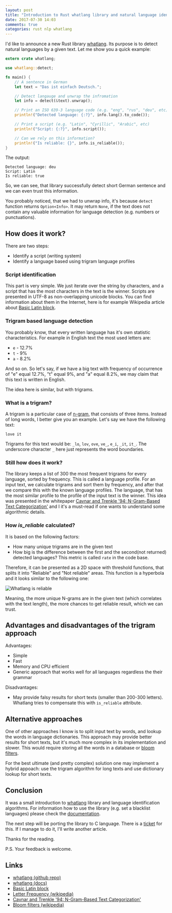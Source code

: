 ```yaml
---
layout: post
title: "Introduction to Rust whatlang library and natural language identification algorithms"
date: 2017-07-30 14:03
comments: true
categories: rust nlp whatlang
---
```


I'd like to announce a new Rust library [whatlang](https://github.com/greyblake/whatlang-rs).
Its purpose is to detect natural languages by a given text. Let me show you a quick example:

```rust
extern crate whatlang;

use whatlang::detect;

fn main() {
    // A sentence in German
    let text = "Das ist einfach Deutsch.";

    // Detect langauge and unwrap the infromation
    let info = detect(&text).unwrap();

    // Print an ISO 639-3 language code (e.g. "eng", "rus", "deu", etc)
    println!("Detected language: {:?}", info.lang().to_code());

    // Print a script (e.g. "Latin", "Cyrillic", "Arabic", etc)
    println!("Script: {:?}", info.script());

    // Can we rely on this information?
    println!("Is reliable: {}", info.is_reliable());
}
```

The output:

    Detected language: deu
    Script: Latin
    Is reliable: true


<!--more-->

So, we can see, that library successfully detect short German sentence and we can even trust this information.

You probably noticed, that we had to unwrap info, it's because `detect` function returns `Option<Info>`.
It may return `None`, if the text does not contain any valuable information for language detection
(e.g. numbers or punctuations).


## How does it work?

There are two steps:

* Identify a script (writing system)
* Identify a language based using trigram language profiles

### Script identification

This  part is very simple. We just iterate over the string by characters, and a script that has the most characters in the text is the winner.
Scripts are presented in UTF-8 as non-overlapping unicode blocks.
You can find information about them in the Internet, here is for example Wikipedia article about [Basic Latin block].

### Trigram based language detection

You probably know, that every written language has it's own statistic characteristics.
For example in English text the most used letters are:

* `e` - 12.7%
* `t` - 9%
* `a` - 8.2%

And so on. So let's say, if we have a big text with frequency of occurrence of "e" equal 12.7%, "t" equal 9%, and "a" equal 8.2%, we may
claim that this text is written in English.

The idea here is similar, but with trigrams.

### What is a trigram?

A trigram is a particular case of [n-gram], that consists of three items.
Instead of long words, I better give you an example. Let's say we have the following text:

    love it

Trigrams for this text would be: `_lo`, `lov`, `ove`, `ve_`, `e_i`, `_it`, `it_`.
The underscore character `_` here just represents the word boundaries.

### Still how does it work?

The library keeps a list of 300 the most frequent trigrams for every language, sorted by frequency. This is called a language profile.
For an input text, we calculate trigrams and sort them by frequency, and after that we compare this with the known language profiles.
The language, that has the most similar profile to the profile of the input text is the winner.
This idea was presented in the whitepaper [Cavnar and Trenkle '94: N-Gram-Based Text Categorization'] and I it's a must-read
if one wants to understand some algorithmic details.

### How _is_reliable_ calculated?

It is based on the following factors:

* How many unique trigrams are in the given text
* How big is the difference between the first and the second(not returned) detected languages? This metric is called `rate` in the code base.

Therefore, it can be presented as a 2D space with threshold functions, that splits it into "Reliable" and "Not reliable" areas.
This function is a hyperbola and it looks similar to the following one:

![Whatlang is reliable](https://raw.githubusercontent.com/greyblake/whatlang-rs/master/misc/images/whatlang_is_reliable.png)

Meaning, the more unique N-grams are in the given text (which correlates with the text length), the more chances to get reliable result,
which we can trust.


## Advantages and disadvantages of the trigram approach

Advantages:

* Simple
* Fast
* Memory and CPU efficient
* Generic approach that works well for all languages regardless the their grammar

Disadvantages:

* May provide falsy results for short texts (smaller than 200-300 letters). Whatlang tries to compensate this with `is_reliable` attribute.

## Alternative approaches

One of other approaches I know is to split input text by words, and lookup the words in language dictionaries.
This approach may provide better results for short texts, but it's much more complex in its implementation and slower.
This would require storing all the words in a database or [bloom filters](https://en.wikipedia.org/wiki/Bloom_filter).

For the best ultimate (and pretty complex) solution one may implement a hybrid appoach: use the trigram algorithm for long texts and use
dictionary lookup for short texts.

## Conclusion

It was a small introduction to [whatlang](https://github.com/greyblake/whatlang-rs) library and language identification algorithms.
For information how to use the library (e.g. set a blacklist languages) please check the [documentation](https://docs.rs/whatlang).

The next step will be porting the library to C language.
There is a [ticket](https://github.com/greyblake/whatlang-rs/issues/8) for this.
If I manage to do it, I'll write another article.

Thanks for the reading.

P.S. Your feedback is welcome.

## Links

* [whatlang (github repo)](https://github.com/greyblake/whatlang-rs)
* [whatlang (docs)](https://docs.rs/whatlang)
* [Basic Latin block]
* [Letter Frequency (wikipedia)]
* [Cavnar and Trenkle '94: N-Gram-Based Text Categorization']
* [Bloom filters (wikipedia)](https://en.wikipedia.org/wiki/Bloom_filter)

[Basic Latin block]: https://en.wikipedia.org/wiki/Basic_Latin_(Unicode_block)
[Letter Frequency (wikipedia)]: https://en.wikipedia.org/wiki/Letter_frequency
[n-gram]: https://en.wikipedia.org/wiki/N-gram
[Cavnar and Trenkle '94: N-Gram-Based Text Categorization']: http://odur.let.rug.nl/~vannoord/TextCat/textcat.pdf
